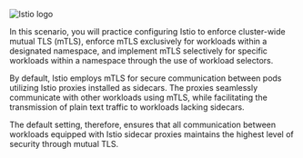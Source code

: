 
![Istio logo](https://raw.githubusercontent.com/lorenzo85/scenarios-ica/main/istio-logo.svg)

In this scenario, you will practice configuring Istio to enforce cluster-wide mutual TLS (mTLS), 
enforce mTLS exclusively for workloads within a designated namespace, 
and implement mTLS selectively for specific workloads within a namespace through the use of workload selectors.

By default, Istio employs mTLS for secure communication between pods utilizing Istio proxies installed as sidecars. 
The proxies seamlessly communicate with other workloads using mTLS,
while facilitating the transmission of plain text traffic to workloads lacking sidecars.

The default setting, therefore, ensures that all communication between workloads equipped 
with Istio sidecar proxies maintains the highest level of security through mutual TLS.